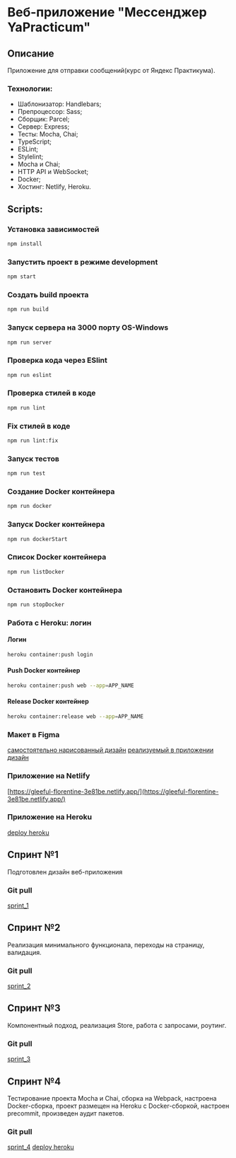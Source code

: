 # Веб-приложение "Мессенджер YaPracticum"
## Описание
Приложение для отправки сообщений(курс от Яндекс Практикума).

### Технологии:
* Шаблонизатор: Handlebars;
* Препроцессор: Sass;
* Сборщик: Parcel;
* Сервер: Express;
* Тесты: Mocha, Chai;
* TypeScript;
* ESLint;
* Stylelint;
* Mocha и Chai;
* HTTP API и WebSocket;
* Docker;
* Хостинг: Netlify, Heroku.

## Scripts:
### Установка зависимостей
```bash
npm install
```
### Запустить проект в режиме development
```bash
npm start
```
### Создать build проекта
```bash
npm run build
```
### Запуск сервера на 3000 порту OS-Windows
```bash
npm run server
```
### Проверка кода через ESlint
```bash
npm run eslint
```
### Проверка стилей в коде
```bash
npm run lint
```
### Fix стилей в коде
```bash
npm run lint:fix
```
### Запуск тестов
```bash
npm run test
```
### Создание Docker контейнера 
```bash
npm run docker
```
### Запуск Docker контейнера 
```bash
npm run dockerStart
```
### Список Docker контейнера 
```bash
npm run listDocker
```
### Остановить Docker контейнера 
```bash
npm run stopDocker
```

### Работа с Heroku: логин
#### Логин
```bash
heroku container:push login
```
#### Push Docker контейнер
```bash
heroku container:push web --app=APP_NAME
```
#### Release Docker контейнер 
```bash
heroku container:release web --app=APP_NAME
```

### Макет в Figma
[самостоятельно нарисованный дизайн](https://www.figma.com/file/AvcR3moKwnmEuGiKW3h3vb/YA?node-id=0%3A1)
[реализуемый в приложении дизайн](https://www.figma.com/file/24EUnEHGEDNLdOcxg7ULwV/Chat?node-id=0%3A1)

### Приложение на Netlify
[https://gleeful-florentine-3e81be.netlify.app/](https://gleeful-florentine-3e81be.netlify.app/)

### Приложение на Heroku
[deploy heroku](https://yandex-chat-app.herokuapp.com/)

## Спринт №1
Подготовлен дизайн веб-приложения
### Git pull
[sprint_1](https://github.com/aranion/middle.messenger.praktikum.yandex/pull/1)

## Спринт №2
Реализация минимального функционала, переходы на страницу, валидация.
### Git pull
[sprint_2](https://github.com/aranion/middle.messenger.praktikum.yandex/pull/5)

## Спринт №3
Компонентный подход, реализация Store, работа с запросами, роутинг.
### Git pull
[sprint_3](https://github.com/aranion/middle.messenger.praktikum.yandex/pull/7)

## Спринт №4
Тестирование проекта Mocha и Chai, сборка на Webpack, настроена Docker-сборка, проект размещен на Heroku с Docker-сборкой,
настроен precommit, произведен аудит пакетов.
### Git pull
[sprint_4](https://github.com/aranion/middle.messenger.praktikum.yandex/pull/8)
[deploy heroku](https://yandex-chat-app.herokuapp.com/)